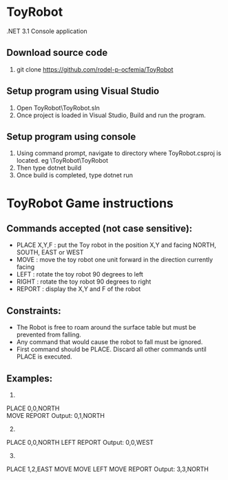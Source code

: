 # ToyRobot
.NET 3.1 Console application

## Download source code
1. git clone https://github.com/rodel-p-ocfemia/ToyRobot

## Setup program using Visual Studio
1. Open ToyRobot\ToyRobot.sln
2. Once project is loaded in Visual Studio, Build and run the program.

## Setup program using console
1. Using command prompt, navigate to directory where ToyRobot.csproj is located. eg <download path>\ToyRobot\ToyRobot
2. Then type dotnet build
3. Once build is completed, type dotnet run


# ToyRobot Game instructions

## Commands accepted (not case sensitive):	
* PLACE X,Y,F	: put the Toy robot in the position X,Y and facing NORTH, SOUTH, EAST or WEST
* MOVE	    : move the toy robot one unit forward in the direction currently facing
* LEFT	    : rotate the toy robot 90 degrees to left
* RIGHT	    : rotate the toy robot 90 degrees to right
* REPORT	    : display the X,Y and F of the robot

## Constraints:	
* The Robot is free to roam around the surface table but must be prevented from falling.
* Any command that would cause the robot to fall must be ignored.
* First command should be PLACE. Discard all other commands until PLACE is executed.

## Examples:
1)
PLACE 0,0,NORTH <br>
MOVE
REPORT
Output: 0,1,NORTH

2)
PLACE 0,0,NORTH
LEFT
REPORT
Output: 0,0,WEST

3)
PLACE 1,2,EAST
MOVE
MOVE
LEFT
MOVE
REPORT
Output: 3,3,NORTH

